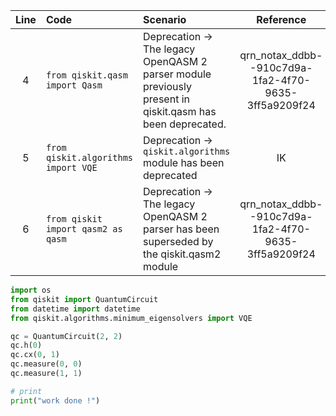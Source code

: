 | Line | Code | Scenario | Reference | Artifact | Refactoring |
| :--: | :--- | :------- | :-------: | :------- | :---------- |
| 4 | `from qiskit.qasm import Qasm` | Deprecation -> The legacy OpenQASM 2 parser module previously present in qiskit.qasm has been deprecated. | qrn_notax_ddbb--910c7d9a-1fa2-4f70-9635-3ff5a9209f24 | qiskit.qasm.Qasm | |
| 5 | `from qiskit.algorithms import VQE` | Deprecation -> `qiskit.algorithms` module has been deprecated | IK | qiskit.algorithms.VQE | `from qiskit.algorithms.minimum_eigensolvers import VQE` |
| 6 | `from qiskit import qasm2 as qasm` | Deprecation -> The legacy OpenQASM 2 parser has been superseded by the qiskit.qasm2 module | qrn_notax_ddbb--910c7d9a-1fa2-4f70-9635-3ff5a9209f24 | qiskit.qasm2 | |

```python
import os
from qiskit import QuantumCircuit
from datetime import datetime
from qiskit.algorithms.minimum_eigensolvers import VQE

qc = QuantumCircuit(2, 2)
qc.h(0)
qc.cx(0, 1)
qc.measure(0, 0)
qc.measure(1, 1)

# print
print("work done !")
```